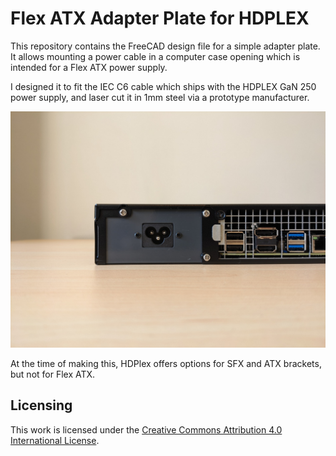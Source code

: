 # Flex ATX Adapter Plate for HDPLEX

This repository contains the FreeCAD design file for a simple adapter plate. It allows mounting a power cable in a computer case opening which is intended for a Flex ATX power supply.

I designed it to fit the IEC C6 cable which ships with the HDPLEX GaN 250 power supply, and laser cut it in 1mm steel via a prototype manufacturer.

<img src="https://raw.githubusercontent.com/mike42/flexatx-adapter-hdplex/main/image.jpg" alt="Flex ATX adapter" width="600">

At the time of making this, HDPlex offers options for SFX and ATX brackets, but not for Flex ATX.

## Licensing 

This work is licensed under the [Creative Commons Attribution 4.0 International License](https://creativecommons.org/licenses/by/4.0/).
